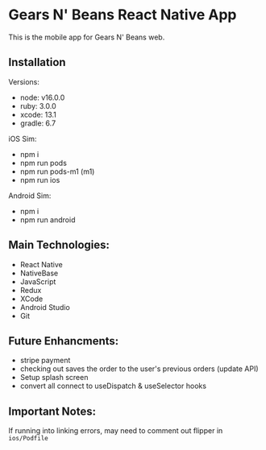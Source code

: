 # Gears N' Beans React Native App

This is the mobile app for Gears N' Beans web.

## Installation

Versions:

- node: v16.0.0
- ruby: 3.0.0
- xcode: 13.1
- gradle: 6.7

iOS Sim:

- npm i
- npm run pods
- npm run pods-m1 (m1)
- npm run ios

Android Sim:

- npm i
- npm run android

## Main Technologies:

- React Native
- NativeBase
- JavaScript
- Redux
- XCode
- Android Studio
- Git

## Future Enhancments:

- stripe payment
- checking out saves the order to the user's previous orders (update API)
- Setup splash screen
- convert all connect to useDispatch & useSelector hooks

## Important Notes:

If running into linking errors, may need to comment out flipper in `ios/Podfile`
